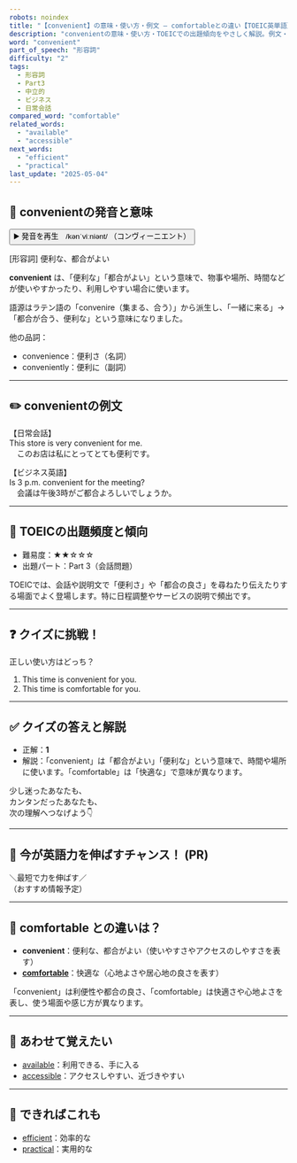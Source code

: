 ```yaml
---
robots: noindex
title: "【convenient】の意味・使い方・例文 ― comfortableとの違い【TOEIC英単語】"
description: "convenientの意味・使い方・TOEICでの出題傾向をやさしく解説。例文・クイズ付きでcomfortableとの違いもわかりやすく学べます。"
word: "convenient"
part_of_speech: "形容詞"
difficulty: "2"
tags:
  - 形容詞
  - Part3
  - 中立的
  - ビジネス
  - 日常会話
compared_word: "comfortable"
related_words:
  - "available"
  - "accessible"
next_words:
  - "efficient"
  - "practical"
last_update: "2025-05-04"
---
```


## 🔰 convenientの発音と意味

<button class="play-audio" onclick="playTTS('convenient')">
  <span class="play-audio-main">
    ▶️ 発音を再生　/kənˈviːniənt/
  </span>
  <span class="play-audio-sub">
    （コンヴィーニエント）
  </span>
</button>

[形容詞] 便利な、都合がよい

**convenient** は、「便利な」「都合がよい」という意味で、物事や場所、時間などが使いやすかったり、利用しやすい場合に使います。

語源はラテン語の「convenire（集まる、合う）」から派生し、「一緒に来る」→「都合が合う、便利な」という意味になりました。

他の品詞：  
- convenience：便利さ（名詞）
- conveniently：便利に（副詞）

---

## ✏️ convenientの例文

【日常会話】  
This store is very convenient for me.  
　このお店は私にとってとても便利です。

【ビジネス英語】  
Is 3 p.m. convenient for the meeting?  
　会議は午後3時がご都合よろしいでしょうか。

---

## 🎯 TOEICの出題頻度と傾向

- 難易度：★★☆☆☆
- 出題パート：Part 3（会話問題）

TOEICでは、会話や説明文で「便利さ」や「都合の良さ」を尋ねたり伝えたりする場面でよく登場します。特に日程調整やサービスの説明で頻出です。

---

## ❓ クイズに挑戦！

正しい使い方はどっち？

1. This time is convenient for you.  
2. This time is comfortable for you.

---

## ✅ クイズの答えと解説

- 正解：**1**
- 解説：「convenient」は「都合がよい」「便利な」という意味で、時間や場所に使います。「comfortable」は「快適な」で意味が異なります。

少し迷ったあなたも、  
カンタンだったあなたも、  
次の理解へつなげよう👇️

---

## 🚀 今が英語力を伸ばすチャンス！ (PR)

<div class="info-center">
＼最短で力を伸ばす／<br>  
（おすすめ情報予定）
</div>

---

## 🤔  comfortable との違いは？

- **convenient**：便利な、都合がよい（使いやすさやアクセスのしやすさを表す）
- **[comfortable](/word/comfortable/)**：快適な（心地よさや居心地の良さを表す）

「convenient」は利便性や都合の良さ、「comfortable」は快適さや心地よさを表し、使う場面や感じ方が異なります。

---

## 🧩 あわせて覚えたい

- [available](/word/available/)：利用できる、手に入る
- [accessible](/word/accessible/)：アクセスしやすい、近づきやすい

---

## 📖 できればこれも

- [efficient](/word/efficient/)：効率的な
- [practical](/word/practical/)：実用的な

<!-- cvid: aid34_bid01 -->
